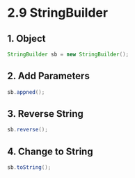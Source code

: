 # 2.9 StringBuilder

## 1. Object

```java
StringBuilder sb = new StringBuilder();
```

## 2. Add Parameters

```java
sb.appned();
```

## 3. Reverse String

```java
sb.reverse();
```

## 4. Change to String

```java
sb.toString();
```

